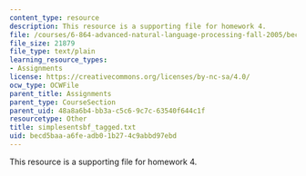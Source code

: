 ```yaml
---
content_type: resource
description: This resource is a supporting file for homework 4.
file: /courses/6-864-advanced-natural-language-processing-fall-2005/becd5baaa6feadb01b274c9abbd97ebd_simplesentsbf_tagged.txt
file_size: 21879
file_type: text/plain
learning_resource_types:
- Assignments
license: https://creativecommons.org/licenses/by-nc-sa/4.0/
ocw_type: OCWFile
parent_title: Assignments
parent_type: CourseSection
parent_uid: 48a8a6b4-bb3a-c5c6-9c7c-63540f644c1f
resourcetype: Other
title: simplesentsbf_tagged.txt
uid: becd5baa-a6fe-adb0-1b27-4c9abbd97ebd
---
```

This resource is a supporting file for homework 4.